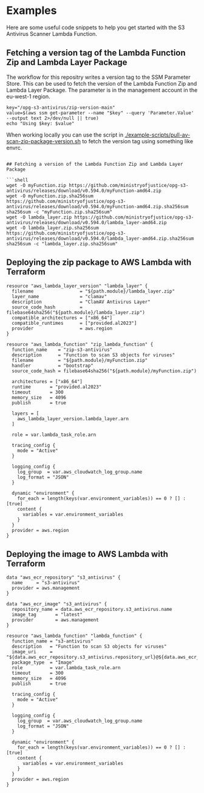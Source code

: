 # Examples

Here are some useful code snippets to help you get started with the S3 Antivirus Scanner Lambda Function.

## Fetching a version tag of the Lambda Function Zip and Lambda Layer Package

The workflow for this repositry writes a version tag to the SSM Parameter Store. This can be used to fetch the version of the Lambda Function Zip and Lambda Layer Package. The parameter is in the management account in the eu-west-1 region.

```shell
key="/opg-s3-antivirus/zip-version-main"
value=$(aws ssm get-parameter --name "$key" --query 'Parameter.Value' --output text 2>/dev/null || true)
echo "Using $key: $value"

```

When working locally you can use the script in [./example-scripts/pull-av-scan-zip-package-version.sh](./example-scripts/pull-av-scan-zip-packages.sh) to fetch the version tag using something like envrc.

```shell

## Fetching a version of the Lambda Function Zip and Lambda Layer Package

```shell
wget -O myFunction.zip https://github.com/ministryofjustice/opg-s3-antivirus/releases/download/v0.594.0/myFunction-amd64.zip
wget -O myFunction.zip.sha256sum https://github.com/ministryofjustice/opg-s3-antivirus/releases/download/v0.594.0/myFunction-amd64.zip.sha256sum
sha256sum -c "myFunction.zip.sha256sum"
wget -O lambda_layer.zip https://github.com/ministryofjustice/opg-s3-antivirus/releases/download/v0.594.0/lambda_layer-amd64.zip
wget -O lambda_layer.zip.sha256sum https://github.com/ministryofjustice/opg-s3-antivirus/releases/download/v0.594.0/lambda_layer-amd64.zip.sha256sum
sha256sum -c "lambda_layer.zip.sha256sum"
```

## Deploying the zip package to AWS Lambda with Terraform

```hcl
resource "aws_lambda_layer_version" "lambda_layer" {
  filename                 = "${path.module}/lambda_layer.zip"
  layer_name               = "clamav"
  description              = "ClamAV Antivirus Layer"
  source_code_hash         = filebase64sha256("${path.module}/lambda_layer.zip")
  compatible_architectures = ["x86_64"]
  compatible_runtimes      = ["provided.al2023"]
  provider                 = aws.region
}

resource "aws_lambda_function" "zip_lambda_function" {
  function_name    = "zip-s3-antivirus"
  description      = "Function to scan S3 objects for viruses"
  filename         = "${path.module}/myFunction.zip"
  handler          = "bootstrap"
  source_code_hash = filebase64sha256("${path.module}/myFunction.zip")

  architectures = ["x86_64"]
  runtime       = "provided.al2023"
  timeout       = 300
  memory_size   = 4096
  publish       = true

  layers = [
    aws_lambda_layer_version.lambda_layer.arn
  ]

  role = var.lambda_task_role.arn

  tracing_config {
    mode = "Active"
  }

  logging_config {
    log_group  = var.aws_cloudwatch_log_group.name
    log_format = "JSON"
  }

  dynamic "environment" {
    for_each = length(keys(var.environment_variables)) == 0 ? [] : [true]
    content {
      variables = var.environment_variables
    }
  }
  provider = aws.region
}
```

## Deploying the image to AWS Lambda with Terraform

```hcl
data "aws_ecr_repository" "s3_antivirus" {
  name     = "s3-antivirus"
  provider = aws.management
}

data "aws_ecr_image" "s3_antivirus" {
  repository_name = data.aws_ecr_repository.s3_antivirus.name
  image_tag       = "latest"
  provider        = aws.management
}

resource "aws_lambda_function" "lambda_function" {
  function_name = "s3-antivirus"
  description   = "Function to scan S3 objects for viruses"
  image_uri     = "${data.aws_ecr_repository.s3_antivirus.repository_url}@${data.aws_ecr_image.s3_antivirus.image_digest}"
  package_type  = "Image"
  role          = var.lambda_task_role.arn
  timeout       = 300
  memory_size   = 4096
  publish       = true

  tracing_config {
    mode = "Active"
  }

  logging_config {
    log_group  = var.aws_cloudwatch_log_group.name
    log_format = "JSON"
  }

  dynamic "environment" {
    for_each = length(keys(var.environment_variables)) == 0 ? [] : [true]
    content {
      variables = var.environment_variables
    }
  }
  provider = aws.region
}

```
